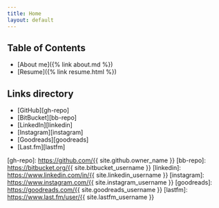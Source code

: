 ```yaml
---
title: Home
layout: default
---
```


## Table of Contents

* [About me]({% link about.md %})
* [Resume]({% link resume.html %})

## Links directory
* [GitHub][gh-repo]
* [BitBucket][bb-repo]
* [LinkedIn][linkedin]
* [Instagram][instagram]
* [Goodreads][goodreads]
* [Last.fm][lastfm]

[gh-repo]: https://github.com/{{ site.github.owner_name }}
[bb-repo]: https://bitbucket.org/{{ site.bitbucket_username }}
[linkedin]: https://www.linkedin.com/in/{{ site.linkedin_username }}
[instagram]: https://www.instagram.com/{{ site.instagram_username }}
[goodreads]: https://goodreads.com/{{ site.goodreads_username }}
[lastfm]: https://www.last.fm/user/{{ site.lastfm_username }}
